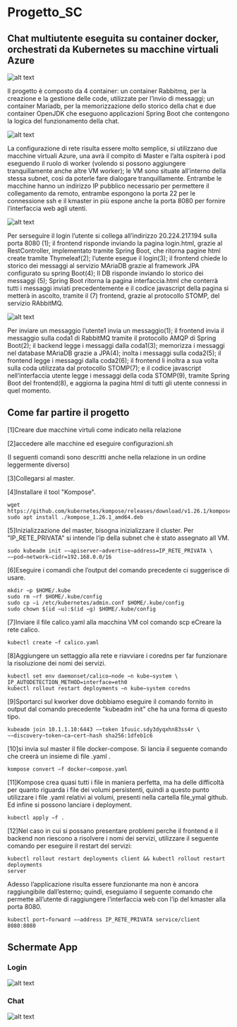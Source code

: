 # Progetto_SC
## Chat multiutente eseguita su container docker, orchestrati da Kubernetes su macchine virtuali Azure 

![alt text](https://github.com/stefano-colombo/Progetto_SC/blob/main/immagini_readme/struttura_progetto.png)

Il progetto è composto da 4 container: un container Rabbitmq, per la creazione e la gestione delle code, utilizzate per l’invio di messaggi; un container Mariadb, per la memorizzazione dello storico della chat e due container OpenJDK che eseguono applicazioni Spring Boot che contengono la logica del funzionamento della chat.

![alt text](https://github.com/stefano-colombo/Progetto_SC/blob/main/immagini_readme/configurazione_rete.png)

La configurazione di rete risulta essere molto semplice, si utilizzano due macchine virtuali Azure, una avrà il compito di Master e l’alta ospiterà i pod eseguendo il ruolo di worker (volendo si possono aggiungere tranquillamente anche altre VM worker); le VM sono situate all’interno della stessa subnet, così da poterle fare dialogare tranquillamente. Entrambe le macchine hanno un indirizzo IP pubblico necessario per permettere il collegamento da remoto, entrambe espongono la porta 22 per le connessione ssh e il kmaster in più espone anche la porta 8080 per fornire l’interfaccia web agli utenti.

![alt text](https://github.com/stefano-colombo/Progetto_SC/blob/main/immagini_readme/login.png)

Per serseguire il login l’utente si collega all’indirizzo 20.224.217.194 sulla porta 8080 (1); il frontend risponde inviando la pagina login.html, grazie al RestController, implementato tramite Spring Boot, che ritorna pagine html create tramite Thymeleaf(2); l’utente esegue il login(3); il frontend chiede lo storico dei messaggi al servizio MAriaDB grazie al framework JPA configurato su spring Boot(4); Il DB risponde inviando lo storico dei messaggi (5); Spring Boot ritorna la pagina interfaccia.html che conterrà tutti i messaggi inviati precedentemente e il codice javascript della pagina si metterà in ascolto, tramite il (7) frontend, grazie al protocollo STOMP, del servizio RAbbitMQ.

![alt text](https://github.com/stefano-colombo/Progetto_SC/blob/main/immagini_readme/invio_messaggio.png)

Per inviare un messaggio l’utente1 invia un messaggio(1); il frontend invia il messaggio sulla coda1 di RabbitMQ tramite il protocollo AMQP di Spring Boot(2); il backend legge i messaggi dalla coda1(3); memorizza i messaggi nel database MAriaDB grazie a JPA(4); inolta i messaggi sulla coda2(5); il frontend legge i messaggi dalla coda2(6); il frontend li inoltra a sua volta sulla coda utilizzata dal protocollo STOMP(7); e il codice javascript nell’interfaccia utente legge i messaggi della coda STOMP(9), tramite Spring Boot del frontend(8), e aggiorna la pagina html di tutti gli utente connessi in quel momento.

## Come far partire il progetto

[1]Creare due macchine virtuli come indicato nella relazione

[2]accedere alle macchine ed eseguire configurazioni.sh

(I seguenti comandi sono descritti anche nella relazione in un ordine leggermente diverso)

[3]Collegarsi al master.

[4]Installare il tool "Kompose".
```
wget https://github.com/kubernetes/kompose/releases/download/v1.26.1/kompose_amd64.deb
sudo apt install ./kompose_1.26.1_amd64.deb
```
[5]Inizializzazione del master, bisogna inizializzare il cluster. Per "IP_RETE_PRIVATA" si intende l’ip della subnet che è stato assegnato all VM.
```
sudo kubeadm init −−apiserver−advertise−address=IP_RETE_PRIVATA \
−−pod−network−cidr=192.168.0.0/16
```
[6]Eseguire i comandi che l’output del comando precedente ci suggerisce di usare.
```
mkdir −p $HOME/.kube
sudo rm −rf $HOME/.kube/config
sudo cp −i /etc/kubernetes/admin.conf $HOME/.kube/config
sudo chown $(id −u):$(id −g) $HOME/.kube/config
```
[7]Inviare il file calico.yaml alla macchina VM col comando scp eCreare la rete calico.
```
kubectl create −f calico.yaml
```
[8]Aggiungere un settaggio alla rete e riavviare i coredns per far funzionare la risoluzione
dei nomi dei servizi.
```
kubectl set env daemonset/calico−node −n kube−system \
IP_AUTODETECTION_METHOD=interface=eth0
kubectl rollout restart deployments −n kube−system coredns
```
[9]Sportarci sul kworker dove dobbiamo eseguire il comando fornito in output dal comando
precedente "kubeadm init" che ha una forma di questo tipo.
```
kubeadm join 10.1.1.10:6443 −−token 1fuuic.sdy3dyqxhn83ss4r \
−−discovery−token−ca−cert−hash sha256:1dfeb1c6
```
[10]si invia sul master il file docker-compose. Si lancia il seguente comando che creerà un insieme di file .yaml .
```
kompose convert −f docker−compose.yaml
```
[11]Kompose crea quasi tutti i file in maniera perfetta, ma ha delle difficoltà per quanto riguarda i file dei volumi persistenti, quindi a questo punto utilizzare i file .yaml relativi ai volumi, presenti nella cartella file_ymal github. Ed infine si possono lanciare i deployment.
```
kubectl apply −f .
```
[12]Nel caso in cui si possano presentare problemi perche il frontend e il backend non riescono
a risolvere i nomi dei servizi, utilizzare il seguente comando per eseguire il restart
del servizi:
```
kubectl rollout restart deployments client && kubectl rollout restart deployments
server
```
Adesso l’applicazione risulta essere funzionante ma non è ancora raggiungibile
dall’esterno; quindi, eseguiamo il seguente comando che permette all’utente di
raggiungere l’interfaccia web con l’ip del kmaster alla porta 8080.
```
kubectl port−forward −−address IP_RETE_PRIVATA service/client 8080:8080
```

## Schermate App


### Login
![alt text](https://github.com/stefano-colombo/Progetto_SC/blob/main/immagini_readme/interfaccia_login.png)

### Chat 
![alt text](https://github.com/stefano-colombo/Progetto_SC/blob/main/immagini_readme/interfaccia_chat.png)



